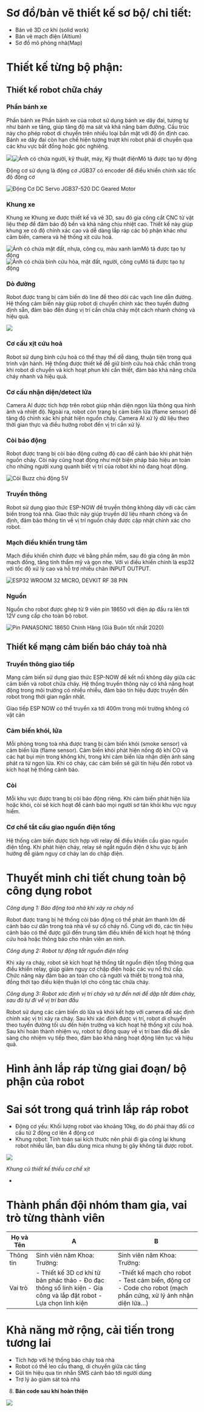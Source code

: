# **Sơ đồ/bản vẽ thiết kế sơ bộ/ chi tiết:**  
- Bản vẽ 3D cơ khí (solid work)  
- Bản vẽ mạch điện (Altium)  
- Sơ đồ mô phỏng nhà(Map)  
# **Thiết kế từng bộ phận:**

## **Thiết kế robot chữa cháy**

### Phần bánh xe

Phần bánh xe Phần bánh xe của robot sử dụng bánh xe dây đai, tương tự như bánh xe tăng, giúp tăng độ ma sát và khả năng bám đường. Cấu trúc này cho phép robot di chuyển trên nhiều loại bần mặt với độ ốn định cao. Bánh xe dây đai còn hạn chế hiện tượng trượt khi robot phải di chuyển qua các khu vực bất đồng hoặc góc nghiêng.

![](assets/img1.png)![Ảnh có chứa người, kỹ thuật, máy, Kỹ thuật điệnMô tả được tạo tự động](assets/img2.png)

Động cơ sử dụng là động cơ JGB37 có encoder để điều khiển chính xác tốc độ động cơ

![Động Cơ DC Servo JGB37-520 DC Geared Motor](assets/img3.jpg)

### Khung xe

Khung xe Khung xe được thiết kế và vẽ 3D, sau đó gia công cắt CNC từ vật liệu thép để đảm bảo độ bền và khả năng chịu nhiệt cao. Thiết kế này giúp khung xe có độ chính xác cao và dễ dàng lắp ráp các bộ phận khác như cảm biến, camera và hệ thống xịt cứu hoả.

![Ảnh có chứa mặt đất, nhựa, công cụ, màu xanh lamMô tả được tạo tự động](assets/img4.png)![Ảnh có chứa bình cứu hỏa, mặt đất, người, công cụMô tả được tạo tự động](assets/img5.png)

### Dò đường

Robot được trang bị cảm biến dò line để theo dõi các vạch line dẫn đường. Hệ thống cảm biến này giúp robot di chuyển chính xác theo tuyến đường định sẵn, đảm bảo đến đúng vị trí cần chữa cháy một cách nhanh chóng và hiệu quả.

![](assets/img6.png)

### Cơ cấu xịt cứu hoả

Robot sử dụng bình cứu hoả có thể thay thế dễ dàng, thuận tiện trong quá trình vận hành. Hệ thống được thiết kế để giữ bình cứu hoả chắc chắn trong khi robot di chuyển và kích hoạt phun khi cần thiết, đảm bảo khả năng chữa cháy nhanh và hiệu quả.

### Cơ cấu nhận diện/detect lửa

Camera AI được tích hợp trên robot giúp nhận diện ngọn lửa thông qua hình ảnh và nhiệt độ. Ngoài ra, robot còn trang bị cảm biến lửa (flame sensor) để tăng độ chính xác khi phát hiện nguồn cháy. Camera AI xử lý dữ liệu theo thời gian thực và điều hướng robot đến vị trí cần xử lý.

### Còi báo động

Robot được trang bị còi báo động cường độ cao để cảnh báo khi phát hiện nguồn cháy. Còi này cũng hoạt động như một biện pháp báo hiệu an toàn cho những người xung quanh biết vị trí của robot khi nó đang hoạt động.

![Còi Buzz chủ động 5V](assets/img7.jpg)

### Truyền thông

Robot sử dụng giao thức ESP-NOW để truyền thông không dây với các cảm biến trong toà nhà. Giao thức này giúp truyền dữ liệu nhanh chóng và ổn định, đảm bảo thông tin về vị trí nguồn cháy được cập nhật chính xác cho robot.

### Mạch điều khiển trung tâm

Mạch điều khiển chính được vẽ bằng phần mềm, sau đó gia công ăn mòn mạch đồng, tăng tính thẩm mỹ và gọn nhẹ. Với vi điều khiển chính là esp32 với tốc độ xử lý cao và hỗ trợ nhiều chân INPUT OUTPUT.

![ESP32 WROOM 32 MICRO, DEVKIT RF 38 PIN](assets/img8.png)

### Nguồn

Nguồn cho robot được ghép từ 9 viên pin 18650 với điện áp đầu ra lên tới 12V cung cấp cho toàn bộ robot. 

![Pin PANASONIC 18650 Chính Hãng (Giá Buôn tốt nhất 2020)](assets/img9.jpg)

## **Thiết kế mạng cảm biến báo cháy toà nhà**  
### Truyền thông giao tiếp

Mạng cảm biến sử dụng giao thức ESP-NOW để kết nối không dây giữa các cảm biến và robot chữa cháy. Hệ thống truyền thông này có khả năng hoạt động trong môi trường có nhiều nhiễu, đảm bảo tín hiệu được truyền đến robot trong thời gian ngắn nhất.

Giao tiếp ESP NOW có thể truyền xa tới 400m trong môi trường không có vật cản

### Cảm biến khói, lửa

Mỗi phòng trong toà nhà được trang bị cảm biến khói (smoke sensor) và cảm biến lửa (flame sensor). Cảm biến khói phát hiện nồng độ khí CO và các hạt bụi mịn trong không khí, trong khi cảm biến lửa nhận diện ánh sáng phát ra từ ngọn lửa. Khi có cháy, các cảm biến sẽ gửi tín hiệu đến robot và kích hoạt hệ thống cảnh báo.

### Còi

Mỗi khu vực được trang bị còi báo động riêng. Khi cảm biến phát hiện lửa hoặc khói, còi sẽ kích hoạt để cảnh báo mọi người sơ tán khỏi khu vực nguy hiểm.

### Cơ chế tắt cầu giao nguồn điện tổng

Hệ thống cảm biến được tích hợp với relay để điều khiển cầu giao nguồn điện tổng. Khi phát hiện cháy, relay sẽ ngắt nguồn điện ở khu vực bị ảnh hưởng để giảm nguy cơ cháy lan do chập điện.

# **Thuyết minh chi tiết chung toàn bộ công dụng robot**

*Công dụng 1: Báo động toà nhà khi xảy ra cháy nổ*

Robot được trang bị hệ thống còi báo động có thể phát âm thanh lớn để cảnh báo cư dân trong toà nhà về sự cố cháy nổ. Cùng với đó, các tín hiệu cảnh báo có thể được gửi đến trung tâm điều khiển để kích hoạt hệ thống cứu hoả hoặc thông báo cho nhân viên an ninh.

*Công dụng 2: Robot tự động tắt nguồn điện tổng*

Khi xảy ra cháy, robot sẽ kích hoạt hệ thống tắt nguồn điện tổng thông qua điều khiển relay, giúp giảm nguy cơ chập điện hoặc các vụ nổ thứ cấp. Chức năng này đảm bảo an toàn cho cả người và thiết bị trong toà nhà, đồng thời tạo điều kiện thuận lợi cho công tác chữa cháy.

*Công dụng 3: Robot xác định vị trí cháy và tự đến nơi để dập tắt đám cháy, sau đó tự đi về vị trí ban đầu*

Robot sử dụng các cảm biến dò lửa và khói kết hợp với camera để xác định chính xác vị trí xảy ra cháy. Sau khi xác định được vị trí, robot di chuyển theo tuyến đường tối ưu đến hiện trường và kích hoạt hệ thống xịt cứu hoả. Sau khi hoàn thành nhiệm vụ, robot tự động quay về vị trí ban đầu để sẵn sàng cho nhiệm vụ tiếp theo, đảm bảo khả năng hoạt động liên tục và hiệu quả.

# **Hình ảnh lắp ráp từng giai đoạn/ bộ phận của robot**  
# **Sai sót trong quá trình lắp ráp robot**  
- Động cơ yếu: Khối lượng robot vào khoảng 10kg, do đó phải thay đổi cơ cấu từ 2 động cơ lên 4 động cơ  
- Khung robot: Tính toán sai kích thước nên phải đi gia công lại khung robot nhiều lần, ban đầu dùng mica nhưng bị gãy không tải được robot.

![](assets/img10.jpg)

*Khung cũ thiết kế thiếu cơ chế xịt*

-   
# **Thành phần đội nhóm tham gia, vai trò từng thành viên**

| Họ và Tên | A | B |
| ----- | ----- | ----- |
| Thông tin  | Sinh viên năm Khoa: Trường: | Sinh viên năm Khoa: Trường: |
| Vai trò | \- Thiết kế 3D cơ khí từ bản phác thảo \- Đo đạc thông số linh kiện \- Gia công và lắp đặt robot \- Lựa chọn linh kiện | \-Thiết kế mạch cho robot \- Test cảm biến, động cơ \- Code cho robot (mạch phần cứng, xử lý ảnh nhận diện lửa…) |

# **Khả năng mở rộng, cải tiến trong tương lai**  
* Tích hợp với hệ thống báo cháy toà nhà  
* Robot có thể leo cầu thang, di chuyển giữa các tầng  
* Gửi tín hiệu qua tin nhắn SMS cảnh báo tới người dùng  
* Trợ lý ảo giám sát toà nhà  
    
8. **Bản code sau khi hoàn thiện**

![](assets/img11.jpg)
